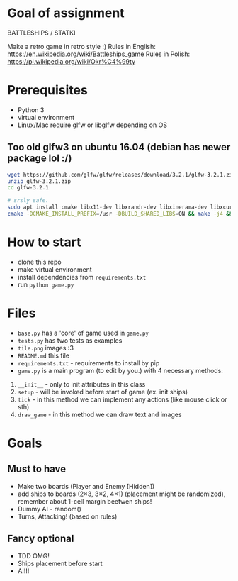 # Goal of assignment

BATTLESHIPS / STATKI

Make a retro game in retro style :) 
Rules in English: https://en.wikipedia.org/wiki/Battleships_game
Rules in Polish: https://pl.wikipedia.org/wiki/Okr%C4%99ty

# Prerequisites

* Python 3
* virtual environment
* Linux/Mac require glfw or libglfw depending on OS

## Too old glfw3 on ubuntu 16.04 (debian has newer package lol :/)

```sh
wget https://github.com/glfw/glfw/releases/download/3.2.1/glfw-3.2.1.zip
unzip glfw-3.2.1.zip
cd glfw-3.2.1

# srsly safe.
sudo apt install cmake libx11-dev libxrandr-dev libxinerama-dev libxcursor-dev mesa-common-dev
cmake -DCMAKE_INSTALL_PREFIX=/usr -DBUILD_SHARED_LIBS=ON && make -j4 && sudo make install
```

# How to start

* clone this repo
* make virtual environment
* install dependencies from `requirements.txt`
* run `python game.py`

# Files

* `base.py` has a 'core' of game used in `game.py`
* `tests.py` has two tests as examples
* `tile.png` images :3
* `README.md` this file
* `requirements.txt` - requirements to install by pip
* `game.py` is a main program (to edit by you.) with 4 necessary methods:

1. `__init__` - only to init attributes in this class
2. `setup` - will be invoked before start of game (ex. init ships)
3. `tick` - in this method we can implement any actions (like mouse click or sth)
4. `draw_game` - in this method we can draw text and images


# Goals
## Must to have

* Make two boards (Player and Enemy [Hidden])
* add ships to boards (2×3, 3×2, 4×1) (placement might be randomized),
remember about 1-cell margin beetwen ships!
* Dummy AI - random()
* Turns, Attacking! (based on rules)

## Fancy optional

* TDD OMG!
* Ships placement before start
* AI!!!
